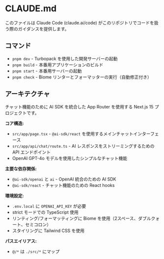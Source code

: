 # CLAUDE.md

このファイルは Claude Code (claude.ai/code) がこのリポジトリでコードを扱う際のガイダンスを提供します。

## コマンド

- `pnpm dev` - Turbopack を使用した開発サーバーの起動
- `pnpm build` - 本番用アプリケーションのビルド
- `pnpm start` - 本番用サーバーの起動
- `pnpm check` - Biome リンターとフォーマッターの実行（自動修正付き）

## アーキテクチャ

チャット機能のために AI SDK を統合した App Router を使用する Next.js 15 プロジェクトです。

**コア構造:**
- `src/app/page.tsx` - `@ai-sdk/react` を使用するメインチャットインターフェース
- `src/app/api/chat/route.ts` - AI レスポンスをストリーミングするための API エンドポイント
- OpenAI GPT-4o モデルを使用したシンプルなチャット機能

**主要な依存関係:**
- `@ai-sdk/openai` と `ai` - OpenAI 統合のための AI SDK
- `@ai-sdk/react` - チャット機能のための React hooks

**環境設定:**
- `.env.local` に `OPENAI_API_KEY` が必要
- strict モードでの TypeScript 使用
- リンティング/フォーマッティングに Biome を使用（2スペース、ダブルクォート、セミコロン）
- スタイリングに Tailwind CSS を使用

**パスエイリアス:**
- `@/*` は `./src/*` にマップ